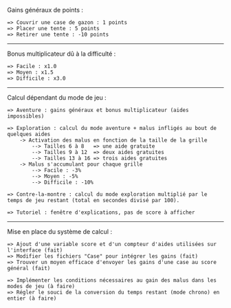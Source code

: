 Gains généraux de points :

	=> Couvrir une case de gazon : 1 points
	=> Placer une tente : 5 points
	=> Retirer une tente : -10 points
_____
Bonus multiplicateur dû à la difficulté :

	=> Facile : x1.0
	=> Moyen : x1.5
	=> Difficile : x3.0
____
Calcul dépendant du mode de jeu :
	
	=> Aventure : gains généraux et bonus multiplicateur (aides impossibles)
	
	=> Exploration : calcul du mode aventure + malus infligés au bout de quelques aides
		-> Activation des malus en fonction de la taille de la grille
			--> Tailles 6 à 8	=> une aide gratuite
			--> Tailles 9 à 12	=> deux aides gratuites
			--> Tailles 13 à 16	=> trois aides gratuites
		-> Malus s'accumulant pour chaque grille
			--> Facile : -3%
			--> Moyen : -5%
			--> Difficile : -10%
	
	=> Contre-la-montre : calcul du mode exploration multiplié par le temps de jeu restant (total en secondes divisé par 100).
	
	=> Tutoriel : fenêtre d'explications, pas de score à afficher
____
Mise en place du système de calcul :

	=> Ajout d'une variable score et d'un compteur d'aides utilisées sur l'interface (fait)
	=> Modifier les fichiers "Case" pour intégrer les gains (fait)
	=> Trouver un moyen efficace d'envoyer les gains d'une case au score général (fait)
	
	=> Implémenter les conditions nécessaires au gain des malus dans les modes de jeu (à faire)
	=> Régler le souci de la conversion du temps restant (mode chrono) en entier (à faire)
	
